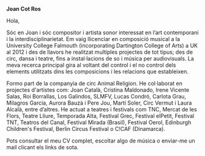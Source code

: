 **Joan Cot Ros**

Hola,

Sóc en Joan i sóc compositor i artista sonor interessat en l’art contemporani i la interdisciplinarietat. Em vaig llicenciar en composició musical a la University College Falmouth (incorporating Dartington College of Arts) a UK al 2012 i des de llavors he realitzat multiples projectes de tot tipus; des de circ, dansa i teatre, fins a instal·lacions de so i música per audiovisuals. La meva recerca principal gira al voltant del control i el no control dels elements utilitzats dins les composicions i les relacions que estableixen.

Formo part de la companyia de circ Animal Religion. He col·laborat en projectes d'artistes com: Joan Català, Cristina Maldonado, Irene Vicente Salas, Roi Borrallas, Los Galindos, SLMFV, Lucas Condró, Carlota Grau, Milagros Garcia, Aurora Bauzà i Pere Jou, Martí Soler, Circ Vermut i Laura Alcalà, entre d’altres. He actuat a teatres i festivals com TNC, Mercat de les Flors, Teatre Lliure, Temporada Alta, Festival Grec, Festival elPetit, Festival TNT, Teatros del Canal, Festival Mirada (Brasil), Festival Oerol, Edinburgh Children's Festival, Berlin Circus Festival o C!CAF (Dinamarca).

Pots consultar el meu CV complet, escoltar algo de música o enviar-me un mail clicant els links de sota.
